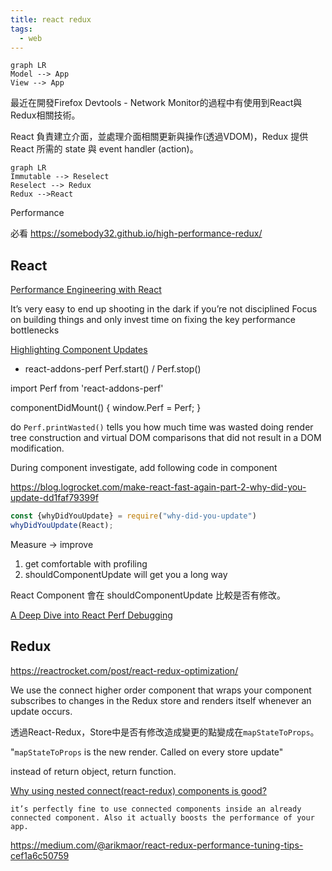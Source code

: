 ```yaml
---
title: react redux
tags:
  - web
---
```


```mermaid
graph LR
Model --> App
View --> App
```

最近在開發Firefox Devtools - Network Monitor的過程中有使用到React與Redux相關技術。

React 負責建立介面，並處理介面相關更新與操作(透過VDOM)，Redux 提供 React 所需的 state 與 event handler (action)。

```mermaid
graph LR
Immutable --> Reselect
Reselect --> Redux
Redux -->React
```


Performance

必看 https://somebody32.github.io/high-performance-redux/


## React

[Performance Engineering with React](
https://benchling.engineering/performance-engineering-with-react-e03013e53285)

It’s very easy to end up shooting in the dark if you’re not disciplined
Focus on building things and only invest time on fixing the key performance bottlenecks

[Highlighting Component Updates](https://blog.logrocket.com/make-react-fast-again-part-3-highlighting-component-updates-6119e45e6833)

* react-addons-perf
Perf.start() / Perf.stop()

import Perf from 'react-addons-perf'

componentDidMount() { window.Perf = Perf; }

do `Perf.printWasted()` tells you how much time was wasted doing render tree construction and virtual DOM comparisons that did not result in a DOM modification.

During component investigate, add following code in component

https://blog.logrocket.com/make-react-fast-again-part-2-why-did-you-update-dd1faf79399f

```js
const {whyDidYouUpdate} = require("why-did-you-update")
whyDidYouUpdate(React);
```

Measure -> improve

1. get comfortable with profiling
2. shouldComponentUpdate will get you a long way

React Component 會在 shouldComponentUpdate 比較是否有修改。

[A Deep Dive into React Perf Debugging](https://benchling.engineering/a-deep-dive-into-react-perf-debugging-fd2063f5a667)

## Redux

https://reactrocket.com/post/react-redux-optimization/

We use the connect higher order component that wraps your component  subscribes to changes in the Redux store and renders itself whenever an update occurs.

透過React-Redux，Store中是否有修改造成變更的點變成在`mapStateToProps`。

"`mapStateToProps` is the new render. Called on every store update"

instead of return object, return function.

[Why using nested connect(react-redux) components is good?](https://hackernoon.com/why-using-nested-connect-react-redux-components-is-good-bd17997b53d2)

`it’s perfectly fine to use connected components inside an already connected component. Also it actually boosts the performance of your app.`

https://medium.com/@arikmaor/react-redux-performance-tuning-tips-cef1a6c50759
